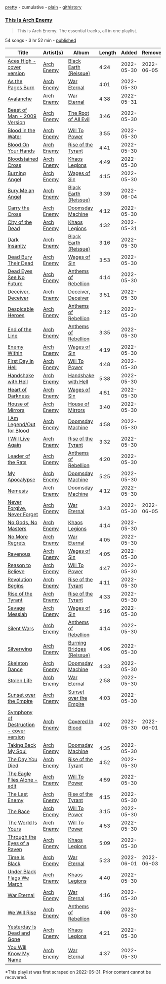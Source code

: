 [pretty](/playlists/pretty/37i9dQZF1DZ06evO0jmCg8.md) - cumulative - [plain](/playlists/plain/37i9dQZF1DZ06evO0jmCg8) - [githistory](https://github.githistory.xyz/mackorone/spotify-playlist-archive/blob/main/playlists/plain/37i9dQZF1DZ06evO0jmCg8)

### [This Is Arch Enemy](https://open.spotify.com/playlist/37i9dQZF1DZ06evO0jmCg8)

> This is Arch Enemy\. The essential tracks, all in one playlist.

54 songs - 3 hr 52 min - [published](https://open.spotify.com/playlist/5SBFjzLYdFjuhwvf3Pcpzt)

| Title | Artist(s) | Album | Length | Added | Removed |
|---|---|---|---|---|---|
| [Aces High \- cover version](https://open.spotify.com/track/0C54uocegt2AqgdJkrFNqo) | [Arch Enemy](https://open.spotify.com/artist/0DCw6lHkzh9t7f8Hb4Z0Sx) | [Black Earth \(Reissue\)](https://open.spotify.com/album/4RRn0PSSHMJS6E8nz6Ul4z) | 4:24 | 2022-05-30 | 2022-06-05 |
| [As the Pages Burn](https://open.spotify.com/track/3BkqtdD3Vc90C3JFtTTVqI) | [Arch Enemy](https://open.spotify.com/artist/0DCw6lHkzh9t7f8Hb4Z0Sx) | [War Eternal](https://open.spotify.com/album/3qzrNVuUyOJxfzMYRCh5qN) | 4:01 | 2022-05-30 |  |
| [Avalanche](https://open.spotify.com/track/5N9O4qRT4FJudc5m632T45) | [Arch Enemy](https://open.spotify.com/artist/0DCw6lHkzh9t7f8Hb4Z0Sx) | [War Eternal](https://open.spotify.com/album/3qzrNVuUyOJxfzMYRCh5qN) | 4:38 | 2022-05-31 |  |
| [Beast of Man \- 2009 Version](https://open.spotify.com/track/65MwtwKP0YlnmLf4R5nhf0) | [Arch Enemy](https://open.spotify.com/artist/0DCw6lHkzh9t7f8Hb4Z0Sx) | [The Root of All Evil](https://open.spotify.com/album/3lPgwuzDBUYL5eDb4n0w41) | 3:46 | 2022-05-30 |  |
| [Blood in the Water](https://open.spotify.com/track/12pova27n3uHRQxrPnih9f) | [Arch Enemy](https://open.spotify.com/artist/0DCw6lHkzh9t7f8Hb4Z0Sx) | [Will To Power](https://open.spotify.com/album/1HimPrGurKic1hNOSidwF2) | 3:55 | 2022-05-30 |  |
| [Blood On Your Hands](https://open.spotify.com/track/122dV7zqPVekyeVmJQXnvD) | [Arch Enemy](https://open.spotify.com/artist/0DCw6lHkzh9t7f8Hb4Z0Sx) | [Rise of the Tyrant](https://open.spotify.com/album/4ghmUVjSEgjv96xEARObbl) | 4:41 | 2022-05-30 |  |
| [Bloodstained Cross](https://open.spotify.com/track/5GLFAymISsbuFDjGEtppMV) | [Arch Enemy](https://open.spotify.com/artist/0DCw6lHkzh9t7f8Hb4Z0Sx) | [Khaos Legions](https://open.spotify.com/album/7e6aLYzxgcsbD9NA9LpQQX) | 4:49 | 2022-05-30 |  |
| [Burning Angel](https://open.spotify.com/track/4OPnLRsM1PXQ5s3h1M9y0b) | [Arch Enemy](https://open.spotify.com/artist/0DCw6lHkzh9t7f8Hb4Z0Sx) | [Wages of Sin](https://open.spotify.com/album/5QeMzsmPiNKqO8mB1hQFRZ) | 4:15 | 2022-05-30 |  |
| [Bury Me an Angel](https://open.spotify.com/track/1BjwSyq9atUodrIxPbJ1vq) | [Arch Enemy](https://open.spotify.com/artist/0DCw6lHkzh9t7f8Hb4Z0Sx) | [Black Earth \(Reissue\)](https://open.spotify.com/album/4RRn0PSSHMJS6E8nz6Ul4z) | 3:39 | 2022-06-04 |  |
| [Carry the Cross](https://open.spotify.com/track/5GnJy3HRwswXKX3rmffErf) | [Arch Enemy](https://open.spotify.com/artist/0DCw6lHkzh9t7f8Hb4Z0Sx) | [Doomsday Machine](https://open.spotify.com/album/7gesblPNpHD2mhMQyKd6MS) | 4:12 | 2022-05-30 |  |
| [City of the Dead](https://open.spotify.com/track/3KTUAqTNYTeZBXcnAJdB1A) | [Arch Enemy](https://open.spotify.com/artist/0DCw6lHkzh9t7f8Hb4Z0Sx) | [Khaos Legions](https://open.spotify.com/album/7e6aLYzxgcsbD9NA9LpQQX) | 4:32 | 2022-05-31 |  |
| [Dark Insanity](https://open.spotify.com/track/3CUjLbCW7Xn1raSw4sRE2F) | [Arch Enemy](https://open.spotify.com/artist/0DCw6lHkzh9t7f8Hb4Z0Sx) | [Black Earth \(Reissue\)](https://open.spotify.com/album/4RRn0PSSHMJS6E8nz6Ul4z) | 3:16 | 2022-05-30 |  |
| [Dead Bury Their Dead](https://open.spotify.com/track/3DrLHrmq5E0wEJlPw5Q1yJ) | [Arch Enemy](https://open.spotify.com/artist/0DCw6lHkzh9t7f8Hb4Z0Sx) | [Wages of Sin](https://open.spotify.com/album/5QeMzsmPiNKqO8mB1hQFRZ) | 3:53 | 2022-05-30 |  |
| [Dead Eyes See No Future](https://open.spotify.com/track/7KjLyiaxHG45hvS9wL49i4) | [Arch Enemy](https://open.spotify.com/artist/0DCw6lHkzh9t7f8Hb4Z0Sx) | [Anthems of Rebellion](https://open.spotify.com/album/79KP5UGPkyDLMKRoz1nxq7) | 4:14 | 2022-05-30 |  |
| [Deceiver, Deceiver](https://open.spotify.com/track/3jpGc7gcoTyQsrlfQ332Ql) | [Arch Enemy](https://open.spotify.com/artist/0DCw6lHkzh9t7f8Hb4Z0Sx) | [Deceiver, Deceiver](https://open.spotify.com/album/66LMLbz48jA8tbc561zxOO) | 3:51 | 2022-05-30 |  |
| [Despicable Heroes](https://open.spotify.com/track/7C1mBzRzBAK1iwxD8CEC5J) | [Arch Enemy](https://open.spotify.com/artist/0DCw6lHkzh9t7f8Hb4Z0Sx) | [Anthems of Rebellion](https://open.spotify.com/album/79KP5UGPkyDLMKRoz1nxq7) | 2:12 | 2022-05-30 |  |
| [End of the Line](https://open.spotify.com/track/3cOcIZjwVIJeVqKVUA5WaG) | [Arch Enemy](https://open.spotify.com/artist/0DCw6lHkzh9t7f8Hb4Z0Sx) | [Anthems of Rebellion](https://open.spotify.com/album/79KP5UGPkyDLMKRoz1nxq7) | 3:35 | 2022-05-30 |  |
| [Enemy Within](https://open.spotify.com/track/64byKssQy7aEEgACgP5Gys) | [Arch Enemy](https://open.spotify.com/artist/0DCw6lHkzh9t7f8Hb4Z0Sx) | [Wages of Sin](https://open.spotify.com/album/5QeMzsmPiNKqO8mB1hQFRZ) | 4:19 | 2022-05-30 |  |
| [First Day in Hell](https://open.spotify.com/track/7uqohNjCnZ8sZd5S2vh5vx) | [Arch Enemy](https://open.spotify.com/artist/0DCw6lHkzh9t7f8Hb4Z0Sx) | [Will To Power](https://open.spotify.com/album/1HimPrGurKic1hNOSidwF2) | 4:48 | 2022-05-30 |  |
| [Handshake with Hell](https://open.spotify.com/track/2t5NYzZgq3cf7ck9Eg51ZQ) | [Arch Enemy](https://open.spotify.com/artist/0DCw6lHkzh9t7f8Hb4Z0Sx) | [Handshake with Hell](https://open.spotify.com/album/0NGaiN3rXHa54qJwqzLJLV) | 5:38 | 2022-05-30 |  |
| [Heart of Darkness](https://open.spotify.com/track/4OQ08jPQlzsufwogvCjKwB) | [Arch Enemy](https://open.spotify.com/artist/0DCw6lHkzh9t7f8Hb4Z0Sx) | [Wages of Sin](https://open.spotify.com/album/5QeMzsmPiNKqO8mB1hQFRZ) | 4:51 | 2022-05-30 |  |
| [House of Mirrors](https://open.spotify.com/track/1mnIf0uQCOesEO4484G0iR) | [Arch Enemy](https://open.spotify.com/artist/0DCw6lHkzh9t7f8Hb4Z0Sx) | [House of Mirrors](https://open.spotify.com/album/0tjU3wSdnA3FQZZeqAC195) | 3:40 | 2022-05-30 |  |
| [I Am Legend/Out for Blood](https://open.spotify.com/track/3y9BI61Ssc71BX3Yh6aE5N) | [Arch Enemy](https://open.spotify.com/artist/0DCw6lHkzh9t7f8Hb4Z0Sx) | [Doomsday Machine](https://open.spotify.com/album/7gesblPNpHD2mhMQyKd6MS) | 4:58 | 2022-05-30 |  |
| [I Will Live Again](https://open.spotify.com/track/19lYRLj7L8F6oUejDM7pgX) | [Arch Enemy](https://open.spotify.com/artist/0DCw6lHkzh9t7f8Hb4Z0Sx) | [Rise of the Tyrant](https://open.spotify.com/album/4ghmUVjSEgjv96xEARObbl) | 3:32 | 2022-05-30 |  |
| [Leader of the Rats](https://open.spotify.com/track/1qOzN09z3hBMfcUBaBi40Q) | [Arch Enemy](https://open.spotify.com/artist/0DCw6lHkzh9t7f8Hb4Z0Sx) | [Anthems of Rebellion](https://open.spotify.com/album/79KP5UGPkyDLMKRoz1nxq7) | 4:20 | 2022-05-30 |  |
| [My Apocalypse](https://open.spotify.com/track/7ak5dWy0Vee6yhR5dwQWO5) | [Arch Enemy](https://open.spotify.com/artist/0DCw6lHkzh9t7f8Hb4Z0Sx) | [Doomsday Machine](https://open.spotify.com/album/7gesblPNpHD2mhMQyKd6MS) | 5:25 | 2022-05-30 |  |
| [Nemesis](https://open.spotify.com/track/27sTzAelgljD6Uxp88BqA3) | [Arch Enemy](https://open.spotify.com/artist/0DCw6lHkzh9t7f8Hb4Z0Sx) | [Doomsday Machine](https://open.spotify.com/album/7gesblPNpHD2mhMQyKd6MS) | 4:12 | 2022-05-30 |  |
| [Never Forgive, Never Forget](https://open.spotify.com/track/7gdqAiz2VMq0cybotZzls6) | [Arch Enemy](https://open.spotify.com/artist/0DCw6lHkzh9t7f8Hb4Z0Sx) | [War Eternal](https://open.spotify.com/album/3qzrNVuUyOJxfzMYRCh5qN) | 3:43 | 2022-05-30 | 2022-06-05 |
| [No Gods, No Masters](https://open.spotify.com/track/2SR0CHOWgkVt0nLI9YwYti) | [Arch Enemy](https://open.spotify.com/artist/0DCw6lHkzh9t7f8Hb4Z0Sx) | [Khaos Legions](https://open.spotify.com/album/7e6aLYzxgcsbD9NA9LpQQX) | 4:14 | 2022-05-30 |  |
| [No More Regrets](https://open.spotify.com/track/6U4PnLCxvpipBXCffkdHNo) | [Arch Enemy](https://open.spotify.com/artist/0DCw6lHkzh9t7f8Hb4Z0Sx) | [War Eternal](https://open.spotify.com/album/3qzrNVuUyOJxfzMYRCh5qN) | 4:05 | 2022-05-30 |  |
| [Ravenous](https://open.spotify.com/track/5oyCIQWuSgFB25yA66AIcG) | [Arch Enemy](https://open.spotify.com/artist/0DCw6lHkzh9t7f8Hb4Z0Sx) | [Wages of Sin](https://open.spotify.com/album/5QeMzsmPiNKqO8mB1hQFRZ) | 4:05 | 2022-05-30 |  |
| [Reason to Believe](https://open.spotify.com/track/02gIPDHCTuKgKEl2VlgPzt) | [Arch Enemy](https://open.spotify.com/artist/0DCw6lHkzh9t7f8Hb4Z0Sx) | [Will To Power](https://open.spotify.com/album/1HimPrGurKic1hNOSidwF2) | 4:47 | 2022-05-30 |  |
| [Revolution Begins](https://open.spotify.com/track/1n6Iqdr5XQ6F4o0vvqmFjx) | [Arch Enemy](https://open.spotify.com/artist/0DCw6lHkzh9t7f8Hb4Z0Sx) | [Rise of the Tyrant](https://open.spotify.com/album/4ghmUVjSEgjv96xEARObbl) | 4:11 | 2022-05-30 |  |
| [Rise of the Tyrant](https://open.spotify.com/track/4IgNweJc2Ph8KfXZ1Zl9y8) | [Arch Enemy](https://open.spotify.com/artist/0DCw6lHkzh9t7f8Hb4Z0Sx) | [Rise of the Tyrant](https://open.spotify.com/album/4ghmUVjSEgjv96xEARObbl) | 4:33 | 2022-05-30 |  |
| [Savage Messiah](https://open.spotify.com/track/2XhiaLljpaCG9nZomMpZol) | [Arch Enemy](https://open.spotify.com/artist/0DCw6lHkzh9t7f8Hb4Z0Sx) | [Wages of Sin](https://open.spotify.com/album/5QeMzsmPiNKqO8mB1hQFRZ) | 5:16 | 2022-05-30 |  |
| [Silent Wars](https://open.spotify.com/track/53ErZun9BFfUwC6UNKdxiE) | [Arch Enemy](https://open.spotify.com/artist/0DCw6lHkzh9t7f8Hb4Z0Sx) | [Anthems of Rebellion](https://open.spotify.com/album/79KP5UGPkyDLMKRoz1nxq7) | 4:14 | 2022-05-30 |  |
| [Silverwing](https://open.spotify.com/track/32Y1ojAK8U4Ccyr1B99gVz) | [Arch Enemy](https://open.spotify.com/artist/0DCw6lHkzh9t7f8Hb4Z0Sx) | [Burning Bridges \(Reissue\)](https://open.spotify.com/album/4qwaehBoGexegfX44egeEE) | 4:06 | 2022-05-30 |  |
| [Skeleton Dance](https://open.spotify.com/track/3eoOyd7gtD4f3x0x8v4H9E) | [Arch Enemy](https://open.spotify.com/artist/0DCw6lHkzh9t7f8Hb4Z0Sx) | [Doomsday Machine](https://open.spotify.com/album/7gesblPNpHD2mhMQyKd6MS) | 4:33 | 2022-05-30 |  |
| [Stolen Life](https://open.spotify.com/track/47j6K08MLO1PiYsxv7VCVM) | [Arch Enemy](https://open.spotify.com/artist/0DCw6lHkzh9t7f8Hb4Z0Sx) | [War Eternal](https://open.spotify.com/album/3qzrNVuUyOJxfzMYRCh5qN) | 2:58 | 2022-05-30 |  |
| [Sunset over the Empire](https://open.spotify.com/track/1AtE4xrxLR7nSPWSk1VGqM) | [Arch Enemy](https://open.spotify.com/artist/0DCw6lHkzh9t7f8Hb4Z0Sx) | [Sunset over the Empire](https://open.spotify.com/album/0Nx1Azswts2lQwxpqtwrL9) | 4:03 | 2022-05-30 |  |
| [Symphony of Destruction \- cover version](https://open.spotify.com/track/0WxklKp98Lt2Gr3dqHBjDa) | [Arch Enemy](https://open.spotify.com/artist/0DCw6lHkzh9t7f8Hb4Z0Sx) | [Covered In Blood](https://open.spotify.com/album/7LfAQgQQISJJRTfgcDxVQS) | 4:02 | 2022-05-30 | 2022-06-01 |
| [Taking Back My Soul](https://open.spotify.com/track/7rk5lB4drqcl2O7fcZoTj9) | [Arch Enemy](https://open.spotify.com/artist/0DCw6lHkzh9t7f8Hb4Z0Sx) | [Doomsday Machine](https://open.spotify.com/album/7gesblPNpHD2mhMQyKd6MS) | 4:35 | 2022-05-30 |  |
| [The Day You Died](https://open.spotify.com/track/4jVjUOl1gwcHCWxwlWY0zf) | [Arch Enemy](https://open.spotify.com/artist/0DCw6lHkzh9t7f8Hb4Z0Sx) | [Rise of the Tyrant](https://open.spotify.com/album/4ghmUVjSEgjv96xEARObbl) | 4:52 | 2022-05-30 |  |
| [The Eagle Flies Alone \- edit](https://open.spotify.com/track/7KoWRwwVUgZV5D0zmrr25s) | [Arch Enemy](https://open.spotify.com/artist/0DCw6lHkzh9t7f8Hb4Z0Sx) | [Will To Power](https://open.spotify.com/album/1HimPrGurKic1hNOSidwF2) | 4:59 | 2022-05-30 |  |
| [The Last Enemy](https://open.spotify.com/track/2PZLY7ybYMSzbk5WjKGF35) | [Arch Enemy](https://open.spotify.com/artist/0DCw6lHkzh9t7f8Hb4Z0Sx) | [Rise of the Tyrant](https://open.spotify.com/album/4ghmUVjSEgjv96xEARObbl) | 4:15 | 2022-05-30 |  |
| [The Race](https://open.spotify.com/track/6tzxM7GwiC5Yci3s08n5B4) | [Arch Enemy](https://open.spotify.com/artist/0DCw6lHkzh9t7f8Hb4Z0Sx) | [Will To Power](https://open.spotify.com/album/1HimPrGurKic1hNOSidwF2) | 3:15 | 2022-05-30 |  |
| [The World Is Yours](https://open.spotify.com/track/6tGyLydK5lNXz8Aw44wRj8) | [Arch Enemy](https://open.spotify.com/artist/0DCw6lHkzh9t7f8Hb4Z0Sx) | [Will To Power](https://open.spotify.com/album/1HimPrGurKic1hNOSidwF2) | 4:53 | 2022-05-30 |  |
| [Through the Eyes of a Raven](https://open.spotify.com/track/5f60khlT0IoDy2ontDl3aD) | [Arch Enemy](https://open.spotify.com/artist/0DCw6lHkzh9t7f8Hb4Z0Sx) | [Khaos Legions](https://open.spotify.com/album/7e6aLYzxgcsbD9NA9LpQQX) | 5:09 | 2022-05-30 |  |
| [Time Is Black](https://open.spotify.com/track/5aMAkoRfoGSa245NPn15iw) | [Arch Enemy](https://open.spotify.com/artist/0DCw6lHkzh9t7f8Hb4Z0Sx) | [War Eternal](https://open.spotify.com/album/3qzrNVuUyOJxfzMYRCh5qN) | 5:23 | 2022-06-01 | 2022-06-03 |
| [Under Black Flags We March](https://open.spotify.com/track/3w9DBYm53qG0dnVdXit9nr) | [Arch Enemy](https://open.spotify.com/artist/0DCw6lHkzh9t7f8Hb4Z0Sx) | [Khaos Legions](https://open.spotify.com/album/7e6aLYzxgcsbD9NA9LpQQX) | 4:40 | 2022-05-30 |  |
| [War Eternal](https://open.spotify.com/track/0WZZENH0kt3O2cBE8q5IRq) | [Arch Enemy](https://open.spotify.com/artist/0DCw6lHkzh9t7f8Hb4Z0Sx) | [War Eternal](https://open.spotify.com/album/3qzrNVuUyOJxfzMYRCh5qN) | 4:16 | 2022-05-30 |  |
| [We Will Rise](https://open.spotify.com/track/0KtQaeUT372b7vRProw9Sm) | [Arch Enemy](https://open.spotify.com/artist/0DCw6lHkzh9t7f8Hb4Z0Sx) | [Anthems of Rebellion](https://open.spotify.com/album/79KP5UGPkyDLMKRoz1nxq7) | 4:06 | 2022-05-30 |  |
| [Yesterday Is Dead and Gone](https://open.spotify.com/track/0AOQFMydzS4AkbElri4FGw) | [Arch Enemy](https://open.spotify.com/artist/0DCw6lHkzh9t7f8Hb4Z0Sx) | [Khaos Legions](https://open.spotify.com/album/7e6aLYzxgcsbD9NA9LpQQX) | 4:21 | 2022-05-30 |  |
| [You Will Know My Name](https://open.spotify.com/track/45eGeRq5VjhY6RTN1TOefI) | [Arch Enemy](https://open.spotify.com/artist/0DCw6lHkzh9t7f8Hb4Z0Sx) | [War Eternal](https://open.spotify.com/album/3qzrNVuUyOJxfzMYRCh5qN) | 4:37 | 2022-05-30 |  |

\*This playlist was first scraped on 2022-05-31. Prior content cannot be recovered.
